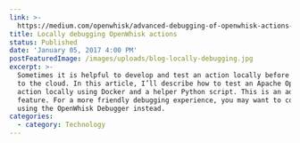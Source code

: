 ```yaml
---
link: >-
  https://medium.com/openwhisk/advanced-debugging-of-openwhisk-actions-518414636932#.xb952o51a
title: Locally debugging OpenWhisk actions
status: Published
date: 'January 05, 2017 4:00 PM'
postFeaturedImage: /images/uploads/blog-locally-debugging.jpg
excerpt: >-
  Sometimes it is helpful to develop and test an action locally before deploying
  to the cloud. In this article, I’ll describe how to test an Apache OpenWhisk
  action locally using Docker and a helper Python script. This is an advanced
  feature. For a more friendly debugging experience, you may want to consider
  using the OpenWhisk Debugger instead.
categories:
  - category: Technology
---
```


